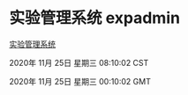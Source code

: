 # 实验管理系统 expadmin
[实验管理系统](http://59.174.25.81:56808/expadmin-782313d2-e1b1-4ea7-932e-3a55e6a1a4d0/)

2020年 11月 25日 星期三 08:10:02 CST

2020年 11月 25日 星期三 00:10:02 GMT
